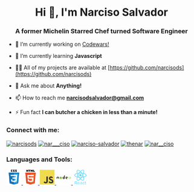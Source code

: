 <h1 align="center">Hi 👋, I'm Narciso Salvador</h1>
<h3 align="center">A former Michelin Starred Chef turned Software Engineer</h3>

- 🔭 I’m currently working on [Codewars!](https://github.com/narcisods/CodeWars)

- 🌱 I’m currently learning **Javascript**

- 👨‍💻 All of my projects are available at [https://github.com/narcisods](https://github.com/narcisods)

- 💬 Ask me about **Anything!**

- 📫 How to reach me **narcisodsalvador@gmail.com**

- ⚡ Fun fact **I can butcher a chicken in less than a minute!**

<h3 align="left">Connect with me:</h3>
<p align="left">
<a href="https://codepen.io/narcisods" target="blank"><img align="center" src="https://raw.githubusercontent.com/rahuldkjain/github-profile-readme-generator/master/src/images/icons/Social/codepen.svg" alt="narcisods" height="30" width="40" /></a>
<a href="https://twitter.com/nar__ciso" target="blank"><img align="center" src="https://raw.githubusercontent.com/rahuldkjain/github-profile-readme-generator/master/src/images/icons/Social/twitter.svg" alt="nar___ciso" height="30" width="40" /></a>
<a href="https://linkedin.com/in/narciso-salvador" target="blank"><img align="center" src="https://raw.githubusercontent.com/rahuldkjain/github-profile-readme-generator/master/src/images/icons/Social/linked-in-alt.svg" alt="narciso-salvador" height="30" width="40" /></a>
<a href="https://fb.com/thenar" target="blank"><img align="center" src="https://raw.githubusercontent.com/rahuldkjain/github-profile-readme-generator/master/src/images/icons/Social/facebook.svg" alt="thenar" height="30" width="40" /></a>
<a href="https://instagram.com/nar__ciso" target="blank"><img align="center" src="https://raw.githubusercontent.com/rahuldkjain/github-profile-readme-generator/master/src/images/icons/Social/instagram.svg" alt="nar__ciso" height="30" width="40" /></a>
</p>

<h3 align="left">Languages and Tools:</h3>
<p align="left"> <a href="https://www.w3schools.com/css/" target="_blank" rel="noreferrer"> <img src="https://raw.githubusercontent.com/devicons/devicon/master/icons/css3/css3-original-wordmark.svg" alt="css3" width="40" height="40"/> </a> <a href="https://www.w3.org/html/" target="_blank" rel="noreferrer"> <img src="https://raw.githubusercontent.com/devicons/devicon/master/icons/html5/html5-original-wordmark.svg" alt="html5" width="40" height="40"/> </a> <a href="https://developer.mozilla.org/en-US/docs/Web/JavaScript" target="_blank" rel="noreferrer"> <img src="https://raw.githubusercontent.com/devicons/devicon/master/icons/javascript/javascript-original.svg" alt="javascript" width="40" height="40"/> </a> <a href="https://nodejs.org" target="_blank" rel="noreferrer"> <img src="https://raw.githubusercontent.com/devicons/devicon/master/icons/nodejs/nodejs-original-wordmark.svg" alt="nodejs" width="40" height="40"/> </a> <a href="https://reactjs.org/" target="_blank" rel="noreferrer"> <img src="https://raw.githubusercontent.com/devicons/devicon/master/icons/react/react-original-wordmark.svg" alt="react" width="40" height="40"/> </a> </p>

